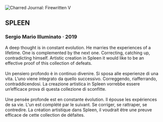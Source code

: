 <div class="artwork-of-the-day">
  <div class="container">
    <div class="img-wrapper">
      <img
        src="https://uploads8.wikiart.org/00281/images/sergio-illuminato/spleen.jpg!Large.jpg"
        alt="Charred Journal: Firewritten V" />
    </div>
    <div class="artwork-detail">
      <div class="artwork-origin"> 
        <h2 class="artwork-name">SPLEEN</h2>
        <h3 class="artist">
          Sergio Mario Illuminato
                    ·  2019
        </h3>
      </div>
      <p class="description">
        <span class="artwork-description-text ng-binding" ng-bind-html="viewModel.ArtworkOfTheDay.Description | unsafe">A deep thought is in constant evolution. He marries the experiences of a lifetime. One is complemented by the next one. Correcting, catching up, contradicting himself. Artistic creation in Spleen it would like to be an effective proof of this collection of defeats. <br><br>Un pensiero profondo è in continuo divenire. Si sposa alle esperienze di una vita. L’uno viene integrato da quello successivo. Correggendo, riafferrando, contraddicendosi. La creazione artistica in Spleen vorrebbe essere un’efficace prova di questa collezione di sconfitte.<br><br>Une pensée profonde est en constante évolution. Il épouse les expériences de sa vie. L'un est complété par le suivant. Se corriger, se rattraper, se contredire. La création artistique dans Spleen, il voudrait être une preuve efficace de cette collection de défaites.</span>
                        <div class="text-shadow-container" ng-show="showShadow" style=""></div>
      </p>
    </div>
  </div>

</div>
